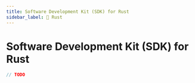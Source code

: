 ```yaml
---
title: Software Development Kit (SDK) for Rust
sidebar_label: 🚧 Rust
---
```


# Software Development Kit (SDK) for Rust

```rust
// TODO
```
